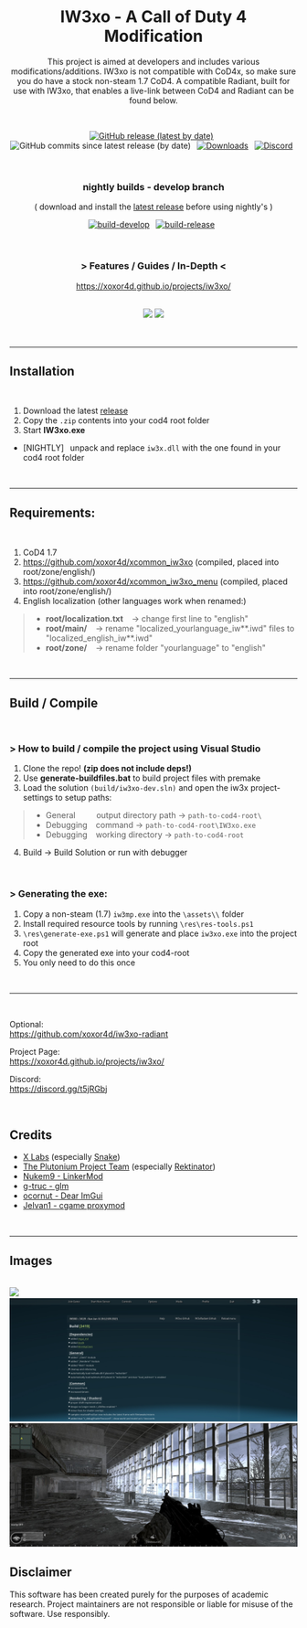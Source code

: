 
<h1 align="center">IW3xo - A Call of Duty 4 Modification</h3>

<p align="center">
This project is aimed at developers and includes various modifications/additions.  
IW3xo is not compatible with CoD4x, so make sure you do have a stock non-steam 1.7 CoD4.  
A compatible Radiant, built for use with IW3xo, that enables a live-link between CoD4 and Radiant can be found below.
</p>

<br>
<div align="center" markdown="1">

[![GitHub release (latest by date)](https://img.shields.io/github/v/release/xoxor4d/iw3xo-dev?color=%2368BC71&logo=github)](https://github.com/xoxor4d/iw3xo-dev/releases)&ensp;
![GitHub commits since latest release (by date)](https://img.shields.io/github/commits-since/xoxor4d/iw3xo-dev/latest/develop?logo=github)&ensp;
[![Downloads](https://img.shields.io/github/downloads/xoxor4d/iw3xo-dev/total?logo=github&label=total-downloads)](https://github.com/xoxor4d/iw3xo-dev/releases)&ensp;
[![Discord](https://img.shields.io/discord/677574256678141973?label=Discord&logo=discord&logoColor=%23FFFF&)](https://discord.gg/t5jRGbj)&ensp;

<br>

### nightly builds - develop branch
( download and install the [latest release](https://github.com/xoxor4d/iw3xo-dev/releases) before using nightly's )

[![build-develop](https://img.shields.io/github/actions/workflow/status/xoxor4d/iw3xo-dev/build-debug.yml?branch=develop&label=nightly-debug&logo=github)](https://nightly.link/xoxor4d/iw3xo-dev/workflows/build-debug/develop/Debug%20binaries.zip)&ensp;
[![build-release](https://img.shields.io/github/actions/workflow/status/xoxor4d/iw3xo-dev/build-release.yml?branch=develop&label=nightly-release&logo=github)](https://nightly.link/xoxor4d/iw3xo-dev/workflows/build-release/develop/Release%20binaries.zip)&ensp;

<br>

### > Features / Guides / In-Depth <
https://xoxor4d.github.io/projects/iw3xo/

</div>

<br>

<div align="center">
	<img src="https://xoxor4d.github.io/assets/img/iw3xo/banner.jpg"/>
	<img src="https://raw.githubusercontent.com/xoxor4d/xoxor4d.github.io/master/assets/img/daynight/small_gif.gif"/>
</div>

<br>
<br>

___
## Installation

<br>

1. Download the latest [release](https://github.com/xoxor4d/iw3xo-dev/releases)
2. Copy the `.zip` contents into your cod4 root folder
3. Start __IW3xo.exe__

- [NIGHTLY]&ensp; unpack and replace `iw3x.dll` with the one found in your cod4 root folder

<br>

___
## Requirements:

<br>

1. CoD4 1.7
2. https://github.com/xoxor4d/xcommon_iw3xo (compiled, placed into root/zone/english/)
3. https://github.com/xoxor4d/xcommon_iw3xo_menu (compiled, placed into root/zone/english/)
4. English localization (other languages work when renamed:)
> - __root/localization.txt__ &ensp; -> change first line to "english"
> - __root/main/__ &ensp; -> rename "localized_yourlanguage_iw**.iwd" files to "localized_english_iw**.iwd"
> - __root/zone/__ &ensp; -> rename folder "yourlanguage" to "english"

<br>

___
## Build / Compile

<br>

### > How to build / compile the project using Visual Studio
1. Clone the repo! __(zip does not include deps!)__
2. Use __generate-buildfiles.bat__ to build project files with premake
3. Load the solution `(build/iw3xo-dev.sln)` and open the iw3x project-settings to setup paths:
> - General &ensp; &ensp; &ensp; output directory path -> `path-to-cod4-root\`
> - Debugging &ensp; command -> `path-to-cod4-root\IW3xo.exe`
> - Debugging &ensp; working directory -> `path-to-cod4-root`
4. Build -> Build Solution or run with debugger
   
<br>

### > Generating the exe:  
1. Copy a non-steam (1.7) `iw3mp.exe` into the `\assets\\` folder
2. Install required resource tools by running `\res\res-tools.ps1`
3. `\res\generate-exe.ps1` will generate and place `iw3xo.exe` into the project root
4. Copy the generated exe into your cod4-root
5. You only need to do this once

<br>

___

<br>

Optional:  
https://github.com/xoxor4d/iw3xo-radiant

Project Page:  
https://xoxor4d.github.io/projects/iw3xo/

Discord:  
https://discord.gg/t5jRGbj

<br>

## Credits
- [X Labs](https://github.com/XLabsProject) (especially [Snake](https://github.com/momo5502))
- [The Plutonium Project Team](https://plutonium.pw/) (especially [Rektinator](https://github.com/RektInator))
- [Nukem9 - LinkerMod](https://github.com/Nukem9/LinkerMod)
- [g-truc - glm](https://github.com/g-truc/glm/)
- [ocornut - Dear ImGui](https://github.com/ocornut/imgui)
- [Jelvan1 - cgame proxymod](https://github.com/Jelvan1/cgame_proxymod)

<br>

___
## Images

<br>

<img src="https://xoxor4d.github.io/assets/img/iw3xo/collisionClip.jpg"/>
<img src="https://raw.githubusercontent.com/xoxor4d/xoxor4d.github.io/master/assets/img/iw3xo/mainmenu.jpg"/>
<img src="https://raw.githubusercontent.com/xoxor4d/xoxor4d.github.io/master/assets/img/iw3xo/feat_spmap.jpg"/>

<br>

## Disclaimer
This software has been created purely for the purposes of academic research. Project maintainers are not responsible or liable for misuse of the software. Use responsibly.
